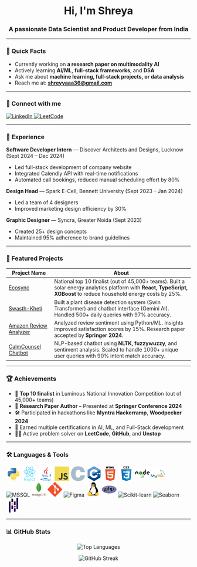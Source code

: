 <h1 align="center">Hi, I'm Shreya</h1>
<h3 align="center">A passionate Data Scientist and Product Developer from India</h3>

---

### 📌 Quick Facts
- Currently working on **a research paper on multimodality AI**
- Actively learning **AI/ML**, **full-stack frameworks**, and **DSA**
- Ask me about **machine learning, full-stack projects, or data analysis**
- Reach me at: **shreyyaaa36@gmail.com**

---

### 🤝 Connect with me
<p align="left">
  <a href="https://www.linkedin.com/in/shreya-singh-35479425a/" target="blank">
    <img src="https://raw.githubusercontent.com/rahuldkjain/github-profile-readme-generator/master/src/images/icons/Social/linked-in-alt.svg" alt="LinkedIn" height="30" width="40" />
  </a>
  <a href="https://leetcode.com/shreyahhh_" target="blank">
    <img src="https://raw.githubusercontent.com/rahuldkjain/github-profile-readme-generator/master/src/images/icons/Social/leet-code.svg" alt="LeetCode" height="30" width="40" />
  </a>
</p>

---

### 💼 Experience

**Software Developer Intern** — Discover Architects and Designs, Lucknow (Sept 2024 – Dec 2024)  
- Led full-stack development of company website  
- Integrated Calendly API with real-time notifications  
- Automated call bookings, reduced manual scheduling effort by 80%  

**Design Head** — Spark E-Cell, Bennett University (Sept 2023 – Jan 2024)  
- Led a team of 4 designers  
- Improved marketing design efficiency by 30%  

**Graphic Designer** — Syncra, Greater Noida (Sept 2023)  
- Created 25+ design concepts  
- Maintained 95% adherence to brand guidelines  

---

### 🚀 Featured Projects

| Project Name | About |
|--------------|-------|
| [Ecosync](https://github.com/shreyahhh/Woodpecker2024-Demand-Forecasting-using-ARIMA-X-XGBOOST-HYBRID-MODEL) | National top 10 finalist (out of 45,000+ teams). Built a solar energy analytics platform with **React, TypeScript, XGBoost** to reduce household energy costs by 25%. |
| [Swasth-Kheti](https://github.com/shreyahhh/Swasth-Kheti) | Built a plant disease detection system (Swin Transformer) and chatbot interface (Gemini AI). Handled 500+ daily queries with 97% accuracy. |
| [Amazon Review Analyzer](https://github.com/shreyahhh/AmazonReviewAnalyser) | Analyzed review sentiment using Python/ML. Insights improved satisfaction scores by 15%. Research paper accepted by **Springer 2024**. |
| [CalmCounsel Chatbot](https://github.com/shreyahhh/CalmCounsel-A-Therapy-Chatbot) | NLP-based chatbot using **NLTK, fuzzywuzzy**, and sentiment analysis. Scaled to handle 1000+ unique user queries with 90% intent match accuracy. |

---

### 🏆 Achievements

- 🏅 **Top 10 finalist** in Luminous National Innovation Competition (out of 45,000+ teams)  
- 📄 **Research Paper Author** – Presented at **Springer Conference 2024**  
- 🛠️ Participated in hackathons like **Myntra Hackerramp**, **Woodpecker 2024**  
- 🧠 Earned multiple certifications in AI, ML, and Full-Stack development  
- 👩‍💻 Active problem solver on **LeetCode**, **GitHub**, and **Unstop**

---

### 🛠️ Languages & Tools

<p align="left">
  <img src="https://raw.githubusercontent.com/devicons/devicon/master/icons/python/python-original.svg" alt="Python" width="40" height="40"/>
  <img src="https://raw.githubusercontent.com/devicons/devicon/master/icons/react/react-original-wordmark.svg" alt="React" width="40" height="40"/>
  <img src="https://raw.githubusercontent.com/devicons/devicon/master/icons/java/java-original.svg" alt="Java" width="40" height="40"/>
  <img src="https://raw.githubusercontent.com/devicons/devicon/master/icons/javascript/javascript-original.svg" alt="JavaScript" width="40" height="40"/>
  <img src="https://raw.githubusercontent.com/devicons/devicon/master/icons/c/c-original.svg" alt="C" width="40" height="40"/>
  <img src="https://raw.githubusercontent.com/devicons/devicon/master/icons/cplusplus/cplusplus-original.svg" alt="C++" width="40" height="40"/>
  <img src="https://raw.githubusercontent.com/devicons/devicon/master/icons/html5/html5-original-wordmark.svg" alt="HTML5" width="40" height="40"/>
  <img src="https://raw.githubusercontent.com/devicons/devicon/master/icons/css3/css3-original-wordmark.svg" alt="CSS3" width="40" height="40"/>
  <img src="https://raw.githubusercontent.com/devicons/devicon/master/icons/nodejs/nodejs-original-wordmark.svg" alt="Node.js" width="40" height="40"/>
  <img src="https://raw.githubusercontent.com/devicons/devicon/master/icons/mysql/mysql-original-wordmark.svg" alt="MySQL" width="40" height="40"/>
  <img src="https://www.svgrepo.com/show/303229/microsoft-sql-server-logo.svg" alt="MSSQL" width="40" height="40"/>
  <img src="https://raw.githubusercontent.com/devicons/devicon/master/icons/mongodb/mongodb-original-wordmark.svg" alt="MongoDB" width="40" height="40"/>
  <img src="https://raw.githubusercontent.com/devicons/devicon/master/icons/git/git-original.svg" alt="Git" width="40" height="40"/>
  <img src="https://www.vectorlogo.zone/logos/figma/figma-icon.svg" alt="Figma" width="40" height="40"/>
  <img src="https://raw.githubusercontent.com/devicons/devicon/master/icons/linux/linux-original.svg" alt="Linux" width="40" height="40"/>
  <img src="https://raw.githubusercontent.com/devicons/devicon/master/icons/php/php-original.svg" alt="PHP" width="40" height="40"/>
  <img src="https://upload.wikimedia.org/wikipedia/commons/0/05/Scikit_learn_logo_small.svg" alt="Scikit-learn" width="40" height="40"/>
  <img src="https://seaborn.pydata.org/_images/logo-mark-lightbg.svg" alt="Seaborn" width="40" height="40"/>
  <img src="https://raw.githubusercontent.com/devicons/devicon/master/icons/pandas/pandas-original.svg" alt="Pandas" width="40" height="40"/>
</p>

---

### 📊 GitHub Stats

<p align="center">
  <img src="https://github-readme-stats.vercel.app/api/top-langs?username=shreyahhh&show_icons=true&locale=en&layout=compact" alt="Top Languages" />
</p>

<p align="center">
  <img src="https://github-readme-streak-stats.herokuapp.com/?user=shreyahhh&" alt="GitHub Streak" />
</p>
